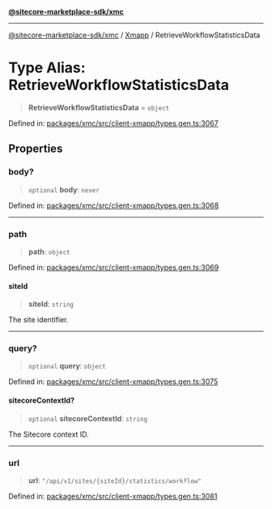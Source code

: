 [**@sitecore-marketplace-sdk/xmc**](../../../../README.md)

***

[@sitecore-marketplace-sdk/xmc](../../../../README.md) / [Xmapp](../README.md) / RetrieveWorkflowStatisticsData

# Type Alias: RetrieveWorkflowStatisticsData

> **RetrieveWorkflowStatisticsData** = `object`

Defined in: [packages/xmc/src/client-xmapp/types.gen.ts:3067](https://github.com/Sitecore/marketplace-sdk/blob/main/packages/xmc/src/client-xmapp/types.gen.ts#L3067)

## Properties

### body?

> `optional` **body**: `never`

Defined in: [packages/xmc/src/client-xmapp/types.gen.ts:3068](https://github.com/Sitecore/marketplace-sdk/blob/main/packages/xmc/src/client-xmapp/types.gen.ts#L3068)

***

### path

> **path**: `object`

Defined in: [packages/xmc/src/client-xmapp/types.gen.ts:3069](https://github.com/Sitecore/marketplace-sdk/blob/main/packages/xmc/src/client-xmapp/types.gen.ts#L3069)

#### siteId

> **siteId**: `string`

The site identifier.

***

### query?

> `optional` **query**: `object`

Defined in: [packages/xmc/src/client-xmapp/types.gen.ts:3075](https://github.com/Sitecore/marketplace-sdk/blob/main/packages/xmc/src/client-xmapp/types.gen.ts#L3075)

#### sitecoreContextId?

> `optional` **sitecoreContextId**: `string`

The Sitecore context ID.

***

### url

> **url**: `"/api/v1/sites/{siteId}/statistics/workflow"`

Defined in: [packages/xmc/src/client-xmapp/types.gen.ts:3081](https://github.com/Sitecore/marketplace-sdk/blob/main/packages/xmc/src/client-xmapp/types.gen.ts#L3081)

